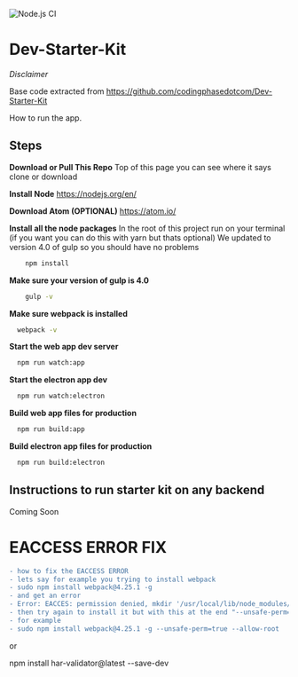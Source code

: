 ![Node.js CI](https://github.com/bertolero/polymer3-trainning-2/workflows/Node.js%20CI/badge.svg?branch=add-electron)

# Dev-Starter-Kit
 *Disclaimer* 

Base code extracted from https://github.com/codingphasedotcom/Dev-Starter-Kit

How to run the app.

## Steps

**Download or Pull This Repo**
	Top of this page you can see where it says clone or download

 **Install Node**
	https://nodejs.org/en/

**Download Atom (OPTIONAL)**
	https://atom.io/

 **Install all the node packages** 
In the root of this project run on your terminal (if you want you can do this with yarn but thats optional)
We updated to version 4.0 of gulp so you should have no problems
```bash
    npm install
```

**Make sure your version of gulp is 4.0**
```bash
    gulp -v    
```

**Make sure webpack is installed**
```bash
  webpack -v
```

**Start the web app dev server**
```bash
  npm run watch:app
```

**Start the electron app dev**
```bash
  npm run watch:electron
```

**Build web app files for production**
```bash
  npm run build:app
```

**Build electron app files for production**
```bash
  npm run build:electron
```


## Instructions to run starter kit on any backend
Coming Soon

# EACCESS ERROR FIX
```diff
- how to fix the EACCESS ERROR
- lets say for example you trying to install webpack
- sudo npm install webpack@4.25.1 -g
- and get an error
- Error: EACCES: permission denied, mkdir '/usr/local/lib/node_modules/webpack/node_modules/fsevents/build'
- then try again to install it but with this at the end "--unsafe-perm=true --allow-root"
- for example
- sudo npm install webpack@4.25.1 -g --unsafe-perm=true --allow-root
```
or 

npm install har-validator@latest --save-dev

